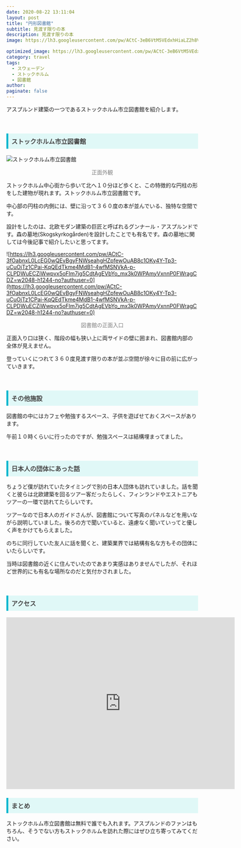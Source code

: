 ```yaml
---
date: 2020-08-22 13:11:04
layout: post
title: "円形図書館"
subtitle: 見渡す限りの本
description: 見渡す限りの本
image: https://lh3.googleusercontent.com/pw/ACtC-3eB6VtM5VEdxhHiaLZ2h8VXqBYv4tj5XE88-aftaOaisI5fCTKB0jTw6d1hZ2TDUVoFoJbzRDdZPHCjRbKJc7Ht9428f5j60hxCsWQ4WrWmGZD1UH9XoYjFFkPUeflmS3uQZcuF-_PExY5bVGYqeDBp=w2048-h1152-no?authuser=0

optimized_image: https://lh3.googleusercontent.com/pw/ACtC-3eB6VtM5VEdxhHiaLZ2h8VXqBYv4tj5XE88-aftaOaisI5fCTKB0jTw6d1hZ2TDUVoFoJbzRDdZPHCjRbKJc7Ht9428f5j60hxCsWQ4WrWmGZD1UH9XoYjFFkPUeflmS3uQZcuF-_PExY5bVGYqeDBp=w2048-h1152-no?authuser=0
category: travel
tags:
  - スウェーデン
  - ストックホルム
  - 図書館
author:
paginate: false
---
```

アスプルンド建築の一つであるストックホルム市立図書館を紹介します。

<br>
<h3 style=" background: #E0F8F7; 
border-left: solid 5px #00b7ce;
color: #494949;
padding: 0.5em; 
color: #454545; ">ストックホルム市立図書館
</h3>

![ストックホルム市立図書館](https://lh3.googleusercontent.com/pw/ACtC-3fEuQTx-bnG7oulZgwT-tmcLjviEMUqKgXWFWlDDDgUzWE_J663TzAJmPQjzChf9XkJTYdxi-7iHoEtKIyrmFKrfONeBoEUkaap-JLYtoiowJGDcGiVUEqu-ue10WlEDTothQADbi8XPqFF2U3998r0=w2048-h1152-no?authuser=0)

<div style="text-align: center;">
<span style="color:grey">正面外観</span>
</div>

ストックホルム中心街から歩いて北へ１０分ほど歩くと、この特徴的な円柱の形をした建物が現れます。ストックホルム市立図書館です。

中心部の円柱の内側には、壁に沿って３６０度の本が並んでいる、独特な空間です。

設計をしたのは、北欧モダン建築の巨匠と呼ばれるグンナール・アスプルンドです。森の墓地(Skogskyrkogården)を設計したことでも有名です。森の墓地に関しては今後記事で紹介したいと思ってます。

![https://lh3.googleusercontent.com/pw/ACtC-3fOabnxL0LcEG0wQEvBgyFNWseahgHZpfewOuAB8c1OKy4Y-Tp3-uCuOjTz1CPai-KqQEdTkme4MdB1-4wfMSNVkA-p-CLPDWuECZiWwpvx5oFlm7jg5CdtAgEVbYo_mx3k0WPAmyVxnnP0FWragCDZ=w2048-h1244-no?authuser=0](https://lh3.googleusercontent.com/pw/ACtC-3fOabnxL0LcEG0wQEvBgyFNWseahgHZpfewOuAB8c1OKy4Y-Tp3-uCuOjTz1CPai-KqQEdTkme4MdB1-4wfMSNVkA-p-CLPDWuECZiWwpvx5oFlm7jg5CdtAgEVbYo_mx3k0WPAmyVxnnP0FWragCDZ=w2048-h1244-no?authuser=0)

<div style="text-align: center;">
<span style="color:grey">図書館の正面入口</span>
</div>

正面入り口は狭く、階段の幅も狭い上に両サイドの壁に囲まれ、図書館内部の全体が見えません。

登っていくにつれて３６０度見渡す限りの本が並ぶ空間が徐々に目の前に広がっていきます。

<br>
<h3 style=" background: #E0F8F7; 
border-left: solid 5px #00b7ce;
color: #494949;
padding: 0.5em; 
color: #454545; ">その他施設
</h3>

図書館の中にはカフェや勉強するスペース、子供を遊ばせておくスペースがあります。

午前１０時くらいに行ったのですが、勉強スペースは結構埋まってました。

<br>
<h3 style=" background: #E0F8F7; 
border-left: solid 5px #00b7ce;
color: #494949;
padding: 0.5em; 
color: #454545; ">日本人の団体にあった話
</h3>

ちょうど僕が訪れていたタイミングで別の日本人団体も訪れていました。話を聞くと彼らは北欧建築を回るツアー客だったらしく、フィンランドやエストニアもツアーの一環で訪れてたらしいです。

ツアーなので日本人のガイドさんが、図書館について写真のパネルなどを用いながら説明していました。後ろの方で聞いていると、遠慮なく聞いていってと優しく声をかけてもらえました。

のちに同行していた友人に話を聞くと、建築業界では結構有名な方もその団体にいたらしいです。

当時は図書館の近くに住んでいたのであまり実感はありませんでしたが、それほど世界的にも有名な場所なのだと気付かされました。

<br>
<h3 style=" background: #E0F8F7; 
border-left: solid 5px #00b7ce;
color: #494949;
padding: 0.5em; 
color: #454545; ">アクセス
</h3>

<iframe src="https://www.google.com/maps/embed?pb=!1m18!1m12!1m3!1d5105.10650611465!2d18.05510420976036!3d59.342292600074515!2m3!1f0!2f0!3f0!3m2!1i1024!2i768!4f13.1!3m3!1m2!1s0x465f9d6ee321f0e1%3A0x8e864eef97cee71b!2z44K544OI44OD44Kv44Ob44Or44Og5biC56uL5Zuz5pu46aSo!5e0!3m2!1sja!2sjp!4v1598108300914!5m2!1sja!2sjp" width="600" height="450" frameborder="0" style="border:0;" allowfullscreen="" aria-hidden="false" tabindex="0"></iframe>

<br>
<h3 style=" background: #E0F8F7; 
border-left: solid 5px #00b7ce;
color: #494949;
padding: 0.5em; 
color: #454545; ">まとめ
</h3>

ストックホルム市立図書館は無料で誰でも入れます。アスプルンドのファンはもちろん、そうでない方もストックホルムを訪れた際にはぜひ立ち寄ってみてください。
